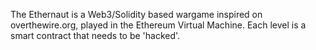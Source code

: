 The Ethernaut is a Web3/Solidity based wargame inspired on overthewire.org, played in the Ethereum Virtual Machine. Each level is a smart contract that needs to be 'hacked'.